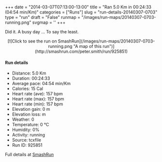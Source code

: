 +++
date = "2014-03-07T07:13:00-13:00"
title = "Ran 5.0 Km in 00:24:33 (04:54 min/Km)"
categories = ["Runs"]
slug = "run-details-20140307-0703"
type = "run"
draft = "False"
runmap = "/images/run-maps/20140307-0703-running.png"
svgmap = '<polyline points="">'
+++

Did it. A busy day ... To say the least. 



<!--more-->

<center>
[![Click to see the run on SmashRun](/images/run-maps/20140307-0703-running.png "A map of this run")](http://smashrun.com/peter.smith/run/925851)
</center>

#### Run details

* Distance: 5.0 Km
* Duration: 00:24:33
* Average pace: 04:54 min/Km
* Calories: 15 Cal
* Heart rate (ave): 157 bpm
* Heart rate (max): 157 bpm
* Heart rate (min): 157 bpm
* Elevation gain: 0 m
* Elevation loss:  m
* Weather: 0
* Temperature: 0 &deg;C
* Humidity: 0%
* Activity: running
* Source: tcxfile
* Run ID: 925851

Full details at [SmashRun](http://smashrun.com/peter.smith/run/925851)